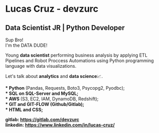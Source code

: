 # Lucas Cruz - devzurc

## Data Scientist JR | Python Developer

<p>
  Sup Bro!<br>
  I'm the DATA DUDE!
</p>
<p>
  Young <b>data scientist</b> performing business analysis by applying ETL Pipelines and Robot Proccess Automations using Python programming language with data visualizations.
</p>

<p>
  Let's talk about <b>analytics</b> and <b>data science</b>📈.
</p>

<p>
  <b>* Python </b>(Pandas, Requests, Boto3, Psycopg2, Pyodbc);<br>
  <b>* SQL on SQL-Server and MySQL;</b><br>
  <b>* AWS </b>(S3, EC2, IAM, DynamoDB, Redshift);<br>
  <b>* GIT and GIT-FLOW (Github/Gitlab);<br>
  <b>* HTML and CSS;</b><br> 
</p>
  
<b>gitlab: https://gitlab.com/devzurc</b><br>
<b>linkedin: https://www.linkedin.com/in/lucas-cruz/</b>


  
  
